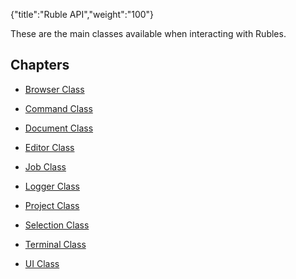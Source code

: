 {"title":"Ruble API","weight":"100"} 

These are the main classes available when interacting with Rubles.

## Chapters

*   [Browser Class](/docs/appc/Axway_Appcelerator_Studio/Axway_Appcelerator_Studio_Guide/Customizing_Studio/Rubles/Ruble_API/Browser_Class/)
    
*   [Command Class](/docs/appc/Axway_Appcelerator_Studio/Axway_Appcelerator_Studio_Guide/Customizing_Studio/Rubles/Ruble_API/Command_Class/)
    
*   [Document Class](/docs/appc/Axway_Appcelerator_Studio/Axway_Appcelerator_Studio_Guide/Customizing_Studio/Rubles/Ruble_API/Document_Class/)
    
*   [Editor Class](/docs/appc/Axway_Appcelerator_Studio/Axway_Appcelerator_Studio_Guide/Customizing_Studio/Rubles/Ruble_API/Editor_Class/)
    
*   [Job Class](/docs/appc/Axway_Appcelerator_Studio/Axway_Appcelerator_Studio_Guide/Customizing_Studio/Rubles/Ruble_API/Job_Class/)
    
*   [Logger Class](/docs/appc/Axway_Appcelerator_Studio/Axway_Appcelerator_Studio_Guide/Customizing_Studio/Rubles/Ruble_API/Logger_Class/)
    
*   [Project Class](/docs/appc/Axway_Appcelerator_Studio/Axway_Appcelerator_Studio_Guide/Customizing_Studio/Rubles/Ruble_API/Project_Class/)
    
*   [Selection Class](/docs/appc/Axway_Appcelerator_Studio/Axway_Appcelerator_Studio_Guide/Customizing_Studio/Rubles/Ruble_API/Selection_Class/)
    
*   [Terminal Class](/docs/appc/Axway_Appcelerator_Studio/Axway_Appcelerator_Studio_Guide/Customizing_Studio/Rubles/Ruble_API/Terminal_Class/)
    
*   [UI Class](/docs/appc/Axway_Appcelerator_Studio/Axway_Appcelerator_Studio_Guide/Customizing_Studio/Rubles/Ruble_API/UI_Class/)